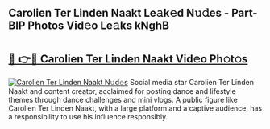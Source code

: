## Carolien Ter Linden Naakt Le𝚊k𝚎d N𝚞𝚍es - Part-BIP Photos Vid𝚎o Le𝚊ks kNghB

# <h2><a href="http://fb9vq7.evod.top/?m=Carolien+Ter+Linden+Naakt">🔗 👉🔴 Carolien Ter Linden Naakt Vid𝚎o Ph𝚘t𝚘s</a></h2>

[![Carolien Ter Linden Naakt N𝚞d𝚎s](https://i.imgur.com/8V9OHl7.gif)](http://fb9vq7.evod.top/?m=Carolien+Ter+Linden+Naakt)
Social media star Carolien Ter Linden Naakt and content creator, acclaimed for posting dance and lifestyle themes through dance challenges and mini vlogs. A public figure like Carolien Ter Linden Naakt, with a large platform and a captive audience, has a responsibility to use his influence responsibly. 
